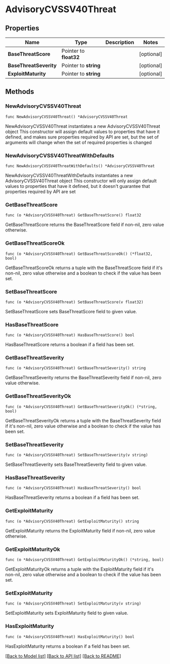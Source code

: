 # AdvisoryCVSSV40Threat

## Properties

Name | Type | Description | Notes
------------ | ------------- | ------------- | -------------
**BaseThreatScore** | Pointer to **float32** |  | [optional] 
**BaseThreatSeverity** | Pointer to **string** |  | [optional] 
**ExploitMaturity** | Pointer to **string** |  | [optional] 

## Methods

### NewAdvisoryCVSSV40Threat

`func NewAdvisoryCVSSV40Threat() *AdvisoryCVSSV40Threat`

NewAdvisoryCVSSV40Threat instantiates a new AdvisoryCVSSV40Threat object
This constructor will assign default values to properties that have it defined,
and makes sure properties required by API are set, but the set of arguments
will change when the set of required properties is changed

### NewAdvisoryCVSSV40ThreatWithDefaults

`func NewAdvisoryCVSSV40ThreatWithDefaults() *AdvisoryCVSSV40Threat`

NewAdvisoryCVSSV40ThreatWithDefaults instantiates a new AdvisoryCVSSV40Threat object
This constructor will only assign default values to properties that have it defined,
but it doesn't guarantee that properties required by API are set

### GetBaseThreatScore

`func (o *AdvisoryCVSSV40Threat) GetBaseThreatScore() float32`

GetBaseThreatScore returns the BaseThreatScore field if non-nil, zero value otherwise.

### GetBaseThreatScoreOk

`func (o *AdvisoryCVSSV40Threat) GetBaseThreatScoreOk() (*float32, bool)`

GetBaseThreatScoreOk returns a tuple with the BaseThreatScore field if it's non-nil, zero value otherwise
and a boolean to check if the value has been set.

### SetBaseThreatScore

`func (o *AdvisoryCVSSV40Threat) SetBaseThreatScore(v float32)`

SetBaseThreatScore sets BaseThreatScore field to given value.

### HasBaseThreatScore

`func (o *AdvisoryCVSSV40Threat) HasBaseThreatScore() bool`

HasBaseThreatScore returns a boolean if a field has been set.

### GetBaseThreatSeverity

`func (o *AdvisoryCVSSV40Threat) GetBaseThreatSeverity() string`

GetBaseThreatSeverity returns the BaseThreatSeverity field if non-nil, zero value otherwise.

### GetBaseThreatSeverityOk

`func (o *AdvisoryCVSSV40Threat) GetBaseThreatSeverityOk() (*string, bool)`

GetBaseThreatSeverityOk returns a tuple with the BaseThreatSeverity field if it's non-nil, zero value otherwise
and a boolean to check if the value has been set.

### SetBaseThreatSeverity

`func (o *AdvisoryCVSSV40Threat) SetBaseThreatSeverity(v string)`

SetBaseThreatSeverity sets BaseThreatSeverity field to given value.

### HasBaseThreatSeverity

`func (o *AdvisoryCVSSV40Threat) HasBaseThreatSeverity() bool`

HasBaseThreatSeverity returns a boolean if a field has been set.

### GetExploitMaturity

`func (o *AdvisoryCVSSV40Threat) GetExploitMaturity() string`

GetExploitMaturity returns the ExploitMaturity field if non-nil, zero value otherwise.

### GetExploitMaturityOk

`func (o *AdvisoryCVSSV40Threat) GetExploitMaturityOk() (*string, bool)`

GetExploitMaturityOk returns a tuple with the ExploitMaturity field if it's non-nil, zero value otherwise
and a boolean to check if the value has been set.

### SetExploitMaturity

`func (o *AdvisoryCVSSV40Threat) SetExploitMaturity(v string)`

SetExploitMaturity sets ExploitMaturity field to given value.

### HasExploitMaturity

`func (o *AdvisoryCVSSV40Threat) HasExploitMaturity() bool`

HasExploitMaturity returns a boolean if a field has been set.


[[Back to Model list]](../README.md#documentation-for-models) [[Back to API list]](../README.md#documentation-for-api-endpoints) [[Back to README]](../README.md)


